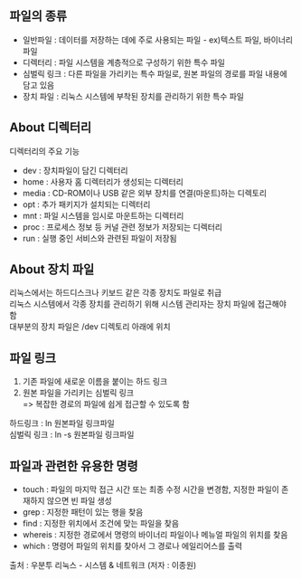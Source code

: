 파일의 종류
--------
+ 일반파일 : 데이터를 저장하는 데에 주로 사용되는 파일 - ex)텍스트 파일, 바이너리 파일
+ 디렉터리 : 파일 시스템을 계층적으로 구성하기 위한 특수 파일
+ 심벌릭 링크 : 다른 파일을 가리키는 특수 파일로, 원본 파일의 경로를 파일 내용에 담고 있음
+ 장치 파일 : 리눅스 시스템에 부착된 장치를 관리하기 위한 특수 파일

About 디렉터리
------------
디렉터리의 주요 기능
+ dev : 장치파일이 담긴 디렉터리
+ home : 사용자 홈 디렉터리가 생성되는 디렉터리
+ media : CD-ROM이나 USB 같은 외부 장치를 연결(마운트)하는 디렉토리
+ opt : 추가 패키지가 설치되는 디렉터리
+ mnt : 파일 시스템을 임시로 마운트하는 디렉터리
+ proc : 프로세스 정보 등 커널 관련 정보가 저장되는 디렉터리
+ run : 실행 중인 서비스와 관련된 파일이 저장됨

About 장치 파일
-------------
리눅스에서는 하드디스크나 키보드 같은 각종 장치도 파일로 취급   
리눅스 시스템에서 각종 장치를 관리하기 위해 시스템 관리자는 장치 파일에 접근해야 함   
대부분의 장치 파일은 /dev 디렉토리 아래에 위치   

파일 링크
-------
1. 기존 파일에 새로운 이름을 붙이는 하드 링크
2. 원본 파일을 가리키는 심벌릭 링크   
=> 복잡한 경로의 파일에 쉽게 접근할 수 있도록 함   

하드링크 : ln 원본파일 링크파일   
심벌릭 링크 : ln -s 원본파일 링크파일

파일과 관련한 유용한 명령
--------------------
+ touch : 파일의 마지막 접근 시간 또는 최종 수정 시간을 변경함, 지정한 파일이 존재하지 않으면 빈 파일 생성   
+ grep : 지정한 패턴이 있는 행을 찾음
+ find : 지정한 위치에서 조건에 맞는 파일을 찾음
+ whereis : 지정한 경로에서 명령의 바이너리 파일이나 메뉴얼 파일의 위치를 찾음
+ which : 명령어 파일의 위치를 찾아서 그 경로나 에일리어스를 출력

출처 : 우분투 리눅스 - 시스템 & 네트워크 (저자 : 이종원)

